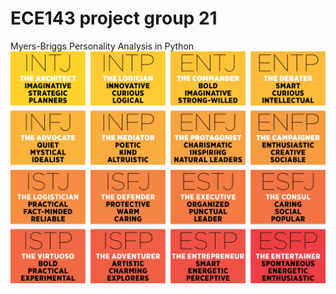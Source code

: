 # ECE143 project group 21
Myers-Briggs Personality Analysis in Python
![image](https://github.com/admunk/ece143project/blob/main/Images/MeyersBriggs.jpg)

